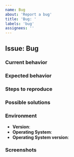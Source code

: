 ```yaml
---
name: Bug
about: 'Report a bug'
title: 'Bug: '
labels: 'bug'
assignees: ''
---
```


## Issue: Bug

<!--
Before submitting your issue, make sure you have read the
Issue Submission Guideline. If the guideline is not followed, you will
automatically be asked for changes.
-->

### Current behavior

<!--
Explain the current behavior.
-->

### Expected behavior

<!--
Explain the expected behavior.
-->

### Steps to reproduce

<!--
List as precisely as possible the different steps to reproduce the bug.
-->

### Possible solutions

<!--
Optional

Suggest possible clear and concise solutions for this bug.
-->

### Environment

<!--
Fill in the information about your environment below.
-->

- **Version**:
- **Operating System**:
- **Operating System version**:

### Screenshots

<!--
Optional

If applicable, add screenshots to help explain the bug.
-->
